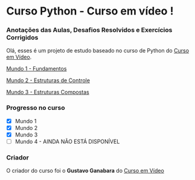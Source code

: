 # Curso Python - Curso em vídeo !

### Anotações das Aulas, Desafios Resolvidos e Exercícios Corrigidos
Olá, esses é um projeto de estudo baseado no curso de Python do [Curso em Vídeo](https://www.youtube.com/channel/UCrWvhVmt0Qac3HgsjQK62FQ).

[Mundo 1 - Fundamentos](http://www.cursoemvideo.com/course/curso-python-3/)

[Mundo 2 - Estruturas de Controle](https://www.youtube.com/playlist?list=PLHz_AreHm4dk_nZHmxxf_J0WRAqy5Czye)

[Mundo 3 - Estruturas Compostas](https://www.youtube.com/playlist?list=PLHz_AreHm4dksnH2jVTIVNviIMBVYyFnH)

### Progresso no curso
- [x] Mundo 1
- [x] Mundo 2
- [X] Mundo 3 
- [ ] Mundo 4 - AINDA NÃO ESTÁ DISPONÍVEL 

### Criador 
O criador do curso foi o **Gustavo Ganabara** do [Curso em Vídeo](https://www.youtube.com/cursoemvideo)
